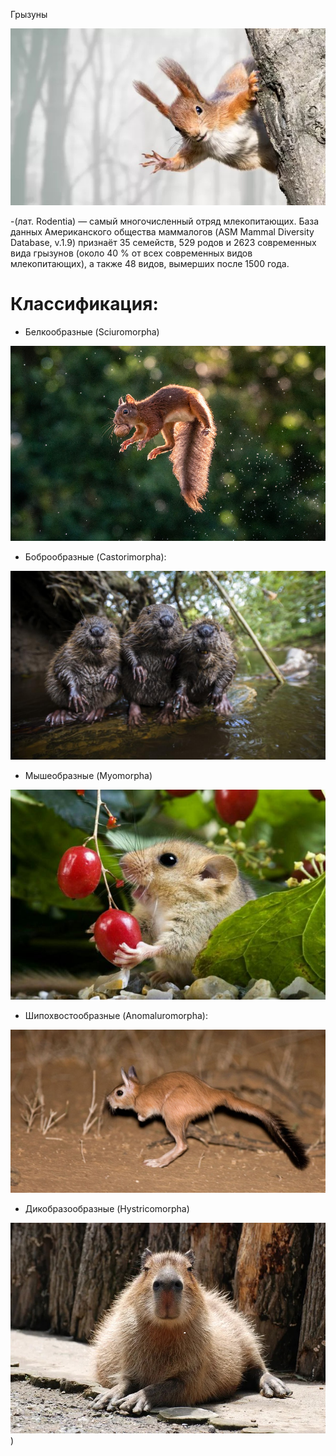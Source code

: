 Грызуны 

![](WelcomeBelka.jpg)

-(лат. Rodentia) — самый многочисленный отряд млекопитающих. База данных Американского общества маммалогов (ASM Mammal Diversity Database, v.1.9) признаёт 35 семейств, 529 родов и 2623 современных вида грызунов (около 40 % от всех современных видов млекопитающих), а также 48 видов, вымерших после 1500 года.

# Классификация:

- Белкообразные (Sciuromorpha)

![](squirrelfly.jpg)

- Боброобразные (Castorimorpha): 

![](bobr.jpg)

- Мышеобразные (Myomorpha)

![](sonya.jpg)

- Шипохвостообразные (Anomaluromorpha):

![](dolgonog.jpg)

- Дикобразообразные (Hystricomorpha)

![](kapibara.jpg) )
